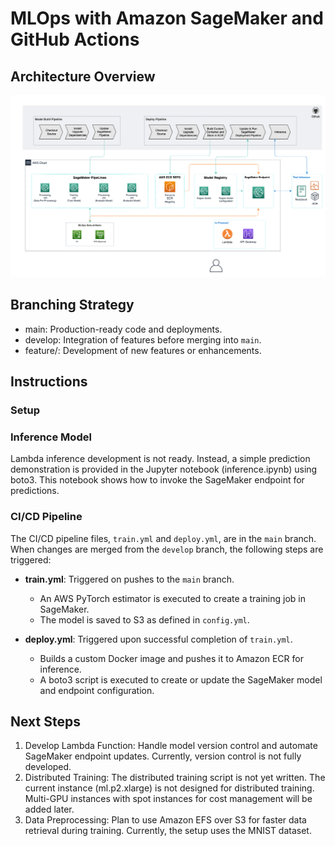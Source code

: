 # MLOps with Amazon SageMaker and GitHub Actions

## Architecture Overview

![Architecture Diagram](img/architecture-diagram.png)

## Branching Strategy

- main: Production-ready code and deployments.
- develop: Integration of features before merging into `main`.
- feature/: Development of new features or enhancements.

## Instructions

### Setup

### Inference Model

Lambda inference development is not ready. Instead, a simple prediction demonstration is provided in the Jupyter notebook (inference.ipynb) using boto3. This notebook shows how to invoke the SageMaker endpoint for predictions.

### CI/CD Pipeline

The CI/CD pipeline files, `train.yml` and `deploy.yml`, are in the `main` branch. When changes are merged from the `develop` branch, the following steps are triggered:

- **train.yml**: Triggered on pushes to the `main` branch.

  - An AWS PyTorch estimator is executed to create a training job in SageMaker.
  - The model is saved to S3 as defined in `config.yml`.

- **deploy.yml**: Triggered upon successful completion of `train.yml`.
  - Builds a custom Docker image and pushes it to Amazon ECR for inference.
  - A boto3 script is executed to create or update the SageMaker model and endpoint configuration.

## Next Steps

1. Develop Lambda Function: Handle model version control and automate SageMaker endpoint updates. Currently, version control is not fully developed.
2. Distributed Training: The distributed training script is not yet written. The current instance (ml.p2.xlarge) is not designed for distributed training. Multi-GPU instances with spot instances for cost management will be added later.
3. Data Preprocessing: Plan to use Amazon EFS over S3 for faster data retrieval during training. Currently, the setup uses the MNIST dataset.
